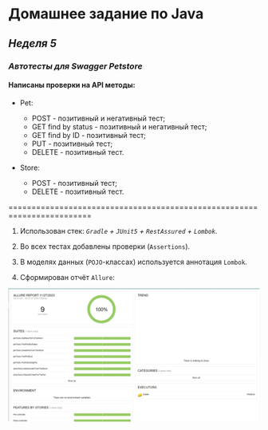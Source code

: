 # **Домашнее задание по Java**
## ***Неделя 5***


### ***Автотесты для Swagger Petstore***



#### Написаны проверки  на API методы: ####

* Pet:
  * POST - позитивный и негативный тест;
  * GET find by status - позитивный и негативный тест;
  * GET find by ID - позитивный тест;
  * PUT - позитивный тест;
  * DELETE - позитивный тест.

* Store:
  * POST - позитивный тест;
  * DELETE - позитивный тест.

========================================================================

1. Использован стек: *`Gradle` + `JUnit5` + `RestAssured` + `Lombok`.*

2. Во всех тестах добавлены проверки  (`Assertions`).

3. В моделях данных (`POJO`-классах) используется аннотация `Lombok`.

4. Сформирован отчёт `Allure`:


  ![allure](https://raw.githubusercontent.com/Nelly1555/PetStore/main/PetStoreAllure.jpg)

  







